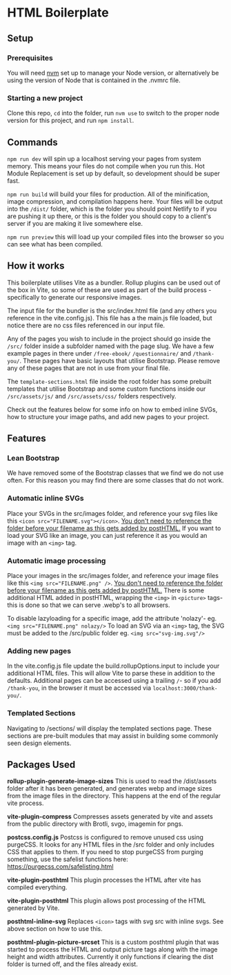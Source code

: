 
# HTML Boilerplate

## Setup

### Prerequisites
You will need [nvm](https://heynode.com/tutorial/install-nodejs-locally-nvm/) set up to manage your Node version, or alternatively be using the version of Node that is contained in the .nvmrc file.

### Starting a new project
Clone this repo, `cd` into the folder, run `nvm use` to switch to the proper node version for this project, and run `npm install`.

## Commands
`npm run dev` will spin up a localhost serving your pages from system memory. This means your files do not compile when you run this. Hot Module Replacement is set up by default, so development should be super fast.

`npm run build` will build your files for production. All of the minification, image compression, and compilation happens here. Your files will be output into the `/dist/` folder, which is the folder you should point Netlify to if you are pushing it up there, or this is the folder you should copy to a client's server if you are making it live somewhere else. 

`npm run preview` this will load up your compiled files into the browser so you can see what has been compiled.

## How it works

This boilerplate utilises Vite as a bundler. Rollup plugins can be used out of the box in Vite, so some of these are used as part of the build process - specifically to generate our responsive images.

The input file for the bundler is the src/index.html file (and any others you reference in the vite.config.js). This file has a the main.js file loaded, but notice there are no css files referenced in our input file.

Any of the pages you wish to include in the project should go inside the `/src/` folder inside a subfolder named with the page slug. We have a few example pages in there under `/free-ebook/` `/questionnaire/` and `/thank-you/`. These pages have basic layouts that utilise Bootstrap. Please remove any of these pages that are not in use from your final file.

The `template-sections.html` file inside the root folder has some prebuilt templates that utilise Bootstrap and some custom functions inside our `/src/assets/js/` and  `/src/assets/css/` folders respectively.

Check out the features below for some info on how to embed inline SVGs, how to structure your image paths, and add new pages to your project.


## Features

### Lean Bootstrap
We have removed some of the Bootstrap classes that we find we do not use often. For this reason you may find there are some classes that do not work. 

### Automatic inline SVGs
Place your SVGs in the src/images folder, and reference your svg files like this `<icon src="FILENAME.svg"></icon>`. <ins>You don't need to reference the folder before your filename as this gets added by postHTML.</ins> If you want to load your SVG like an image, you can just reference it as you would an image with an `<img>` tag.

### Automatic image processing
Place your images in the src/images folder, and reference your image files like this `<img src="FILENAME.png" />`. <ins>You don't need to reference the folder before your filename as this gets added by postHTML.</ins> There is some additional HTML added in postHTML, wrapping the `<img>` in `<picture>` tags- this is done so that we can serve .webp's to all browsers.

To disable lazyloading for a specific image, add the attribute 'nolazy'- eg. `<img src="FILENAME.png" nolazy/>`
To load an SVG via an `<img>` tag, the SVG must be added to the /src/public folder eg. `<img src="svg-img.svg"/>`

### Adding new pages
In the vite.config.js file update the build.rollupOptions.input to include your additional HTML files. This will allow Vite to parse these in addition to the defaults. Additional pages can be accessed using a trailing `/`- so if you add `/thank-you`, in the browser it must be accessed via `localhost:3000/thank-you/`.

### Templated Sections
Navigating to /sections/ will display the templated sections page. These sections are pre-built modules that may assist in building some commonly seen design elements.


## Packages Used

**rollup-plugin-generate-image-sizes**
This is used to read the /dist/assets folder after it has been generated, and generates webp and image sizes from the image files in the directory. This happens at the end of the regular vite process.

**vite-plugin-compress**
Compresses assets generated by vite and assets from the public directory with Brotli, svgo, imagemin for pngs.

**postcss.config.js**
Postcss is configured to remove unused css using purgeCSS. It looks for any HTML files in the /src folder and only includes CSS that applies to them. If you need to stop purgeCSS from purging something, use the safelist functions here: https://purgecss.com/safelisting.html

**vite-plugin-posthtml**
This plugin processes the HTML after vite has compiled everything. 

**vite-plugin-posthtml**
This plugin allows post processing of the HTML generated by Vite.

**posthtml-inline-svg**
Replaces `<icon>` tags with svg src with inline svgs. See above section on how to use this. 

**posthtml-plugin-picture-srcset**
This is a custom posthtml plugin that was started to process the HTML and output picture tags along with the image height and width attributes. Currently it only functions if clearing the dist folder is turned off, and the files already exist.
